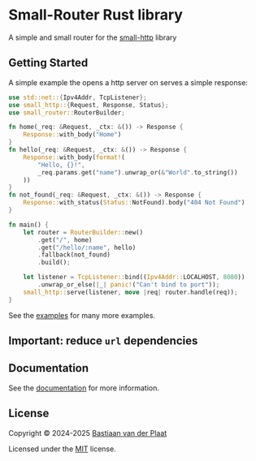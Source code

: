 # Small-Router Rust library

A simple and small router for the [small-http](https://crates.io/crates/small-http) library

## Getting Started

A simple example the opens a http server on serves a simple response:

```rs
use std::net::{Ipv4Addr, TcpListener};
use small_http::{Request, Response, Status};
use small_router::RouterBuilder;

fn home(_req: &Request, _ctx: &()) -> Response {
    Response::with_body("Home")
}
fn hello(_req: &Request, _ctx: &()) -> Response {
    Response::with_body(format!(
        "Hello, {}!",
        _req.params.get("name").unwrap_or(&"World".to_string())
    ))
}
fn not_found(_req: &Request, _ctx: &()) -> Response {
    Response::with_status(Status::NotFound).body("404 Not Found")
}

fn main() {
    let router = RouterBuilder::new()
        .get("/", home)
        .get("/hello/:name", hello)
        .fallback(not_found)
        .build();

    let listener = TcpListener::bind((Ipv4Addr::LOCALHOST, 8080))
        .unwrap_or_else(|_| panic!("Can't bind to port"));
    small_http::serve(listener, move |req| router.handle(req));
}
```

See the [examples](examples/) for many more examples.

## Important: reduce `url` dependencies

## Documentation

See the [documentation](https://docs.rs/small-router) for more information.

## License

Copyright © 2024-2025 [Bastiaan van der Plaat](https://github.com/bplaat)

Licensed under the [MIT](../../LICENSE) license.
